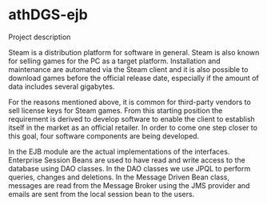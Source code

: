 # athDGS-ejb

Project description

Steam is a distribution platform for software in general. Steam is also known for selling games for the PC as a target platform. Installation and maintenance are automated via the Steam client and it is also possible to download games before the official release date, especially if the amount of data includes several gigabytes. 

For the reasons mentioned above, it is common for third-party vendors to sell license keys for Steam games. From this starting position the requirement is derived to develop software to enable the client to establish itself in the market as an official retailer. 
In order to come one step closer to this goal, four software components are being developed. 

In the EJB module are the actual implementations of the interfaces. Enterprise Session Beans are used to have read and write access to the database using DAO classes. In the DAO classes we use JPQL to perform queries, changes and deletions. In the Message Driven Bean class, messages are read from the Message Broker using the JMS provider and emails are sent from the local session bean to the users. 
